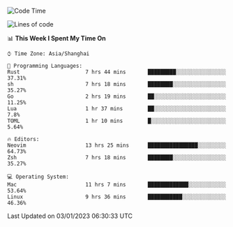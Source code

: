 <!--START_SECTION:waka-->
![Code Time](http://img.shields.io/badge/Code%20Time-1%2C101%20hrs%2056%20mins-blue)

![Lines of code](https://img.shields.io/badge/From%20Hello%20World%20I%27ve%20Written-24%20Thousand%20lines%20of%20code-blue)

📊 **This Week I Spent My Time On** 

```text
⌚︎ Time Zone: Asia/Shanghai

💬 Programming Languages: 
Rust                     7 hrs 44 mins       █████████░░░░░░░░░░░░░░░░   37.31% 
sh                       7 hrs 18 mins       ████████░░░░░░░░░░░░░░░░░   35.27% 
Go                       2 hrs 19 mins       ██░░░░░░░░░░░░░░░░░░░░░░░   11.25% 
Lua                      1 hr 37 mins        ██░░░░░░░░░░░░░░░░░░░░░░░   7.8% 
TOML                     1 hr 10 mins        █░░░░░░░░░░░░░░░░░░░░░░░░   5.64%

🔥 Editors: 
Neovim                   13 hrs 25 mins      ████████████████░░░░░░░░░   64.73% 
Zsh                      7 hrs 18 mins       ████████░░░░░░░░░░░░░░░░░   35.27%

💻 Operating System: 
Mac                      11 hrs 7 mins       █████████████░░░░░░░░░░░░   53.64% 
Linux                    9 hrs 36 mins       ███████████░░░░░░░░░░░░░░   46.36%

```


 Last Updated on 03/01/2023 06:30:33 UTC
<!--END_SECTION:waka-->
